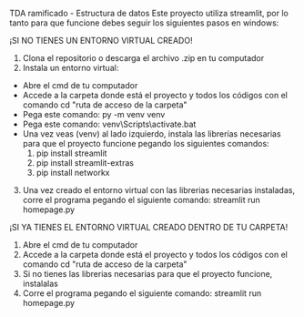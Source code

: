 TDA ramificado - Estructura de datos
Este proyecto utiliza streamlit, por lo tanto para que funcione debes seguir los siguientes pasos en windows:

¡SI NO TIENES UN ENTORNO VIRTUAL CREADO!
1. Clona el repositorio o descarga el archivo .zip en tu computador
2. Instala un entorno virtual:
  - Abre el cmd de tu computador
  - Accede a la carpeta donde está el proyecto y todos los códigos con el comando cd "ruta de acceso de la carpeta"
  - Pega este comando: py -m venv venv
  - Pega este comando: venv\Scripts\activate.bat
  - Una vez veas (venv) al lado izquierdo, instala las librerías necesarias para que el proyecto funcione pegando los siguientes comandos:
    1. pip install streamlit
    2. pip install streamlit-extras
    3. pip install networkx
3. Una vez creado el entorno virtual con las librerias necesarias instaladas, corre el programa pegando el siguiente comando: streamlit run homepage.py

¡SI YA TIENES EL ENTORNO VIRTUAL CREADO DENTRO DE TU CARPETA!
1. Abre el cmd de tu computador
2. Accede a la carpeta donde está el proyecto y todos los códigos con el comando cd "ruta de acceso de la carpeta"
3. Si no tienes las librerias necesarias para que el proyecto funcione, instalalas
4. Corre el programa pegando el siguiente comando: streamlit run homepage.py
